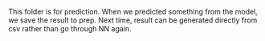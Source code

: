 This folder is for prediction. When we predicted something from the model, we save the result to prep. Next time, result can be generated directly from csv rather than go through NN again.
